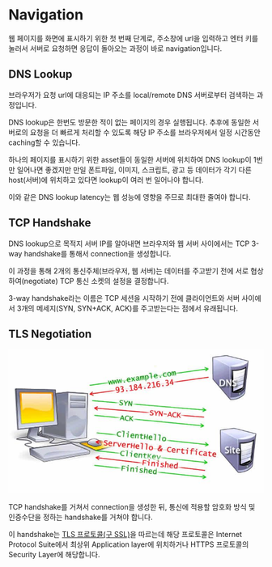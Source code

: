# Navigation

웹 페이지를 화면에 표시하기 위한 첫 번째 단계로, 주소창에 url을 입력하고 엔터 키를 눌러서 서버로 요청하면 응답이 돌아오는 과정이 바로 navigation입니다.

## DNS Lookup

브라우저가 요청 url에 대응되는 IP 주소를 local/remote DNS 서버로부터 검색하는 과정입니다.

DNS lookup은 한번도 방문한 적이 없는 페이지의 경우 실행됩니다. 추후에 동일한 서버로의 요청을 더 빠르게 처리할 수 있도록 해당 IP 주소를 브라우저에서 일정 시간동안 caching할 수 있습니다.

하나의 페이지를 표시하기 위한 asset들이 동일한 서버에 위치하여 DNS lookup이 1번만 일어나면 좋겠지만 만일 폰트파일, 이미지, 스크립트, 광고 등 데이터가 각기 다른 host(서버)에 위치하고 있다면 lookup이 여러 번 일어나야 합니다.

이와 같은 DNS lookup latency는 웹 성능에 영향을 주므로 최대한 줄여야 합니다.

## TCP Handshake

DNS lookup으로 목적지 서버 IP를 알아내면 브라우저와 웹 서버 사이에서는 TCP 3-way handshake를 통해서 connection을 생성합니다.

이 과정을 통해 2개의 통신주체(브라우저, 웹 서버)는 데이터를 주고받기 전에 서로 협상하여(negotiate) TCP 통신 소켓의 설정을 결정합니다.

3-way handshake라는 이름은 TCP 세션을 시작하기 전에 클라이언트와 서버 사이에서 3개의 메세지(SYN, SYN+ACK, ACK)를 주고받는다는 점에서 유래됩니다.

## TLS Negotiation

<p align="center">
    <img src="../_images/tls_negotiation.jpg" alt="TLS Negotiation" />
</p>

TCP handshake를 거쳐서 connection을 생성한 뒤, 통신에 적용할 암호화 방식 및 인증수단을 정하는 handshake를 거쳐야 합니다.

이 handshake는 [TLS 프로토콜(구 SSL)](https://developer.mozilla.org/en-US/docs/Glossary/TLS)을 따르는데 해당 프로토콜은 Internet Protocol Suite에서 최상위 Application layer에 위치하거나 HTTPS 프로토콜의 Security Layer에 해당합니다.
